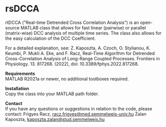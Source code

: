 # rsDCCA

rtDCCA ("Real-time Detrended Cross Correlation Analysis") is an open-source MATLAB class that allows for
fast linear (pairwise) or parallel (matrix-wise) DCC analysis of multiple time series. The class also
allows for the easy calculation of the DCC Coefficient.

For a detailed explanation, see:
	Z. Kaposzta, A. Czoch, O. Stylianou, K. Keumbi, P. Mukli A. Eke, and F. Racz,
	Real-Time Algorithm for Detrended Cross-Correlation Analysis of Long-Range Coupled Processes. 
	Frontiers in Physiology. 13. 817268. (2022), doi: 10.3389/fphys.2022.817268. 
  
**Requirements**  
MATLAB R2021a or newer, no additional toolboxes required.

**Installation**  
Copy the class into your MATLAB path folder.

**Contact**  
If you have any questions or suggestions in relation to the code, please contact:
	Frigyes Racz, racz.frigyes@med.semmelweis-univ.hu
	Zalan Kaposzta, kaposzta.zalan@stud.semmelweis.hu
